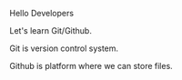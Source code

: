 Hello Developers

Let's learn Git/Github.

Git is version control system.

Github is platform where we can store files.
